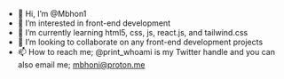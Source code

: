 - 👋 Hi, I’m @Mbhon1
- 👀 I’m interested in front-end development
- 🌱 I’m currently learning html5, css, js, react.js, and tailwind.css
- 💞️ I’m looking to collaborate on any front-end development projects
- 📫 How to reach me; @print_whoami is my Twitter handle and you can also email me; mbhoni@proton.me

<!---
Mbhon1/Mbhon1 is a ✨ special ✨ repository because its `README.md` (this file) appears on your GitHub profile.
You can click the Preview link to take a look at your changes.
--->
